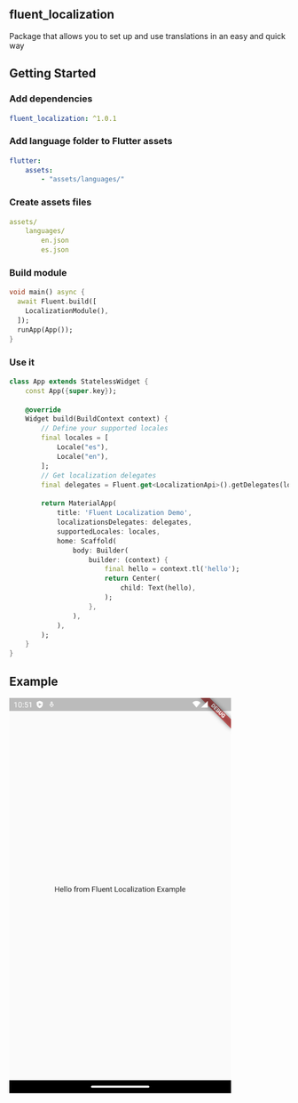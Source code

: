 ## fluent_localization
Package that allows you to set up and use translations in an easy and quick way

## Getting Started

### Add dependencies

```yaml
fluent_localization: ^1.0.1
```

### Add language folder to Flutter assets

```yaml 
flutter:
    assets:
        - "assets/languages/"
```

### Create assets files

```yaml 
assets/
    languages/
        en.json
        es.json
```

### Build module

```dart
void main() async {
  await Fluent.build([
    LocalizationModule(),
  ]);
  runApp(App());
}
```

### Use it
```dart
class App extends StatelessWidget {
    const App({super.key});

    @override
    Widget build(BuildContext context) {
        // Define your supported locales
        final locales = [
            Locale("es"),
            Locale("en"),
        ];
        // Get localization delegates
        final delegates = Fluent.get<LocalizationApi>().getDelegates(locales);
        
        return MaterialApp(
            title: 'Fluent Localization Demo',
            localizationsDelegates: delegates,
            supportedLocales: locales,
            home: Scaffold(
                body: Builder(
                    builder: (context) {
                        final hello = context.tl('hello');
                        return Center(
                            child: Text(hello),
                        );
                    },
                ),
            ),
        );
    }
}
```

## Example

<img src="https://raw.githubusercontent.com/aosorio-avilez/flutter_fluent/main/resources/fluent_localization_example.png" width="400" />